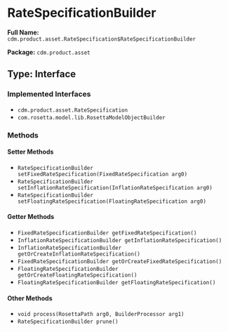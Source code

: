# RateSpecificationBuilder

**Full Name:** `cdm.product.asset.RateSpecification$RateSpecificationBuilder`

**Package:** `cdm.product.asset`

## Type: Interface

### Implemented Interfaces

- `cdm.product.asset.RateSpecification`
- `com.rosetta.model.lib.RosettaModelObjectBuilder`

### Methods

#### Setter Methods

- `RateSpecificationBuilder setFixedRateSpecification(FixedRateSpecification arg0)`
- `RateSpecificationBuilder setInflationRateSpecification(InflationRateSpecification arg0)`
- `RateSpecificationBuilder setFloatingRateSpecification(FloatingRateSpecification arg0)`

#### Getter Methods

- `FixedRateSpecificationBuilder getFixedRateSpecification()`
- `InflationRateSpecificationBuilder getInflationRateSpecification()`
- `InflationRateSpecificationBuilder getOrCreateInflationRateSpecification()`
- `FixedRateSpecificationBuilder getOrCreateFixedRateSpecification()`
- `FloatingRateSpecificationBuilder getOrCreateFloatingRateSpecification()`
- `FloatingRateSpecificationBuilder getFloatingRateSpecification()`

#### Other Methods

- `void process(RosettaPath arg0, BuilderProcessor arg1)`
- `RateSpecificationBuilder prune()`

